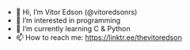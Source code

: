 - 👋 Hi, I’m Vitor Edson (@vitoredsonrs)
- 👀 I’m interested in programming
- 🌱 I’m currently learning C & Python
- 📫 How to reach me: https://linktr.ee/thevitoredson
<!---
vitoredsonrs/vitoredsonrs is a ✨ special ✨ repository because its `README.md` (this file) appears on your GitHub profile.
You can click the Preview link to take a look at your changes.
--->
